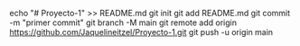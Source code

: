 echo "# Proyecto-1" >> README.md 
git init 
git add README.md 
git commit -m "primer commit" 
git branch -M main 
git remote add origin https://github.com/Jaquelineitzel/Proyecto-1.git
 git push -u origin main
